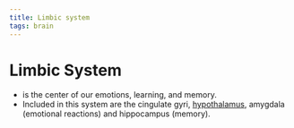 ```yaml
---
title: Limbic system
tags: brain
---
```


# Limbic System
- is the center of our emotions, learning, and memory.
- Included in this system are the cingulate gyri, [hypothalamus](Hypothalamus.md), amygdala (emotional reactions) and hippocampus (memory).
































































































